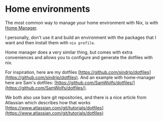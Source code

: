 # Home environments
The most common way to manage your home environment with Nix, is with [Home Manager](https://github.com/nix-community/home-manager).

I personally, don't use it and build an environment with the packages that I want and then install them with `nix profile`.

Home manager does a very similar thing, but comes with extra conveniences and allows you to configure and generate the dotfiles with nix.

For inspiration, here are my dotfiles [https://github.com/sindrip/dotfiles](https://github.com/sindrip/dotfiles).
And an example with home-manager here are Sam's dotfiles: [https://github.com/SamWolfs/dotfiles/](https://github.com/SamWolfs/dotfiles/).

We both also use bare git repositories, and there is a nice article from Atlassian which describes how that works [https://www.atlassian.com/git/tutorials/dotfiles](https://www.atlassian.com/git/tutorials/dotfiles)

